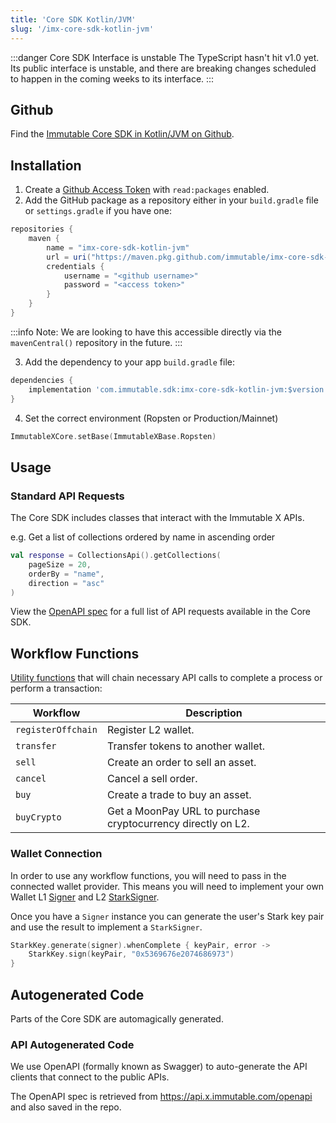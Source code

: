 ```yaml
---
title: 'Core SDK Kotlin/JVM'
slug: '/imx-core-sdk-kotlin-jvm'
---
```


:::danger Core SDK Interface is unstable
The TypeScript hasn't hit v1.0 yet. Its public interface is unstable, and there are breaking changes scheduled to happen in the coming weeks to its interface. 
:::

## Github

Find the [Immutable Core SDK in Kotlin/JVM on Github](https://github.com/immutable/imx-core-sdk-kotlin-jvm).

## Installation

1. Create a [Github Access Token](https://docs.github.com/en/authentication/keeping-your-account-and-data-secure/creating-a-personal-access-token) with `read:packages` enabled.
2. Add the GitHub package as a repository either in your `build.gradle` file or `settings.gradle` if you have one:
```gradle
repositories {
    maven {
        name = "imx-core-sdk-kotlin-jvm"
        url = uri("https://maven.pkg.github.com/immutable/imx-core-sdk-kotlin-jvm")
        credentials {
            username = "<github username>"
            password = "<access token>"
        }
    }
}
```
:::info
Note: We are looking to have this accessible directly via the `mavenCentral()` repository in the future.
:::

3. Add the dependency to your app `build.gradle` file:
```gradle
dependencies {
    implementation 'com.immutable.sdk:imx-core-sdk-kotlin-jvm:$version'
}
```
4. Set the correct environment (Ropsten or Production/Mainnet)
```kt
ImmutableXCore.setBase(ImmutableXBase.Ropsten)
```

## Usage

### Standard API Requests

The Core SDK includes classes that interact with the Immutable X APIs.

e.g. Get a list of collections ordered by name in ascending order
```kt
val response = CollectionsApi().getCollections(
    pageSize = 20,
    orderBy = "name",
    direction = "asc"
)
```
View the [OpenAPI spec](https://github.com/immutable/imx-core-sdk-kotlin-jvm/blob/main/openapi.json) for a full list of API requests available in the Core SDK.

## Workflow Functions

[Utility functions](https://github.com/immutable/imx-core-sdk-kotlin-jvm/tree/main/imx-core-sdk-kotlin-jvm/src/main/kotlin/com/immutable/sdk/workflows) that will chain necessary API calls to complete a process or perform a transaction:


| Workflow           | Description                                                  |
|--------------------|--------------------------------------------------------------|
| `registerOffchain` | Register L2 wallet.                                          |
| `transfer`         | Transfer tokens to another wallet.                           |
| `sell`             | Create an order to sell an asset.                            |
| `cancel`           | Cancel a sell order.                                         |
| `buy`              | Create a trade to buy an asset.                              |
| `buyCrypto`        | Get a MoonPay URL to purchase cryptocurrency directly on L2. |

### Wallet Connection

In order to use any workflow functions, you will need to pass in the connected wallet provider. This means you will need to implement your own Wallet L1 [Signer](https://github.com/immutable/imx-core-sdk-kotlin-jvm/blob/main/imx-core-sdk-kotlin-jvm/src/main/kotlin/com/immutable/sdk/Signer.kt) and L2 [StarkSigner](https://github.com/immutable/imx-core-sdk-kotlin-jvm/blob/main/imx-core-sdk-kotlin-jvm/src/main/kotlin/com/immutable/sdk/Signer.kt).

Once you have a `Signer` instance you can generate the user's Stark key pair and use the result to implement a `StarkSigner`.
```kt
StarkKey.generate(signer).whenComplete { keyPair, error ->
    StarkKey.sign(keyPair, "0x5369676e2074686973")
}
```

## Autogenerated Code

Parts of the Core SDK are automagically generated.

### API Autogenerated Code

We use OpenAPI (formally known as Swagger) to auto-generate the API clients that connect to the public APIs.

The OpenAPI spec is retrieved from https://api.x.immutable.com/openapi and also saved in the repo.
